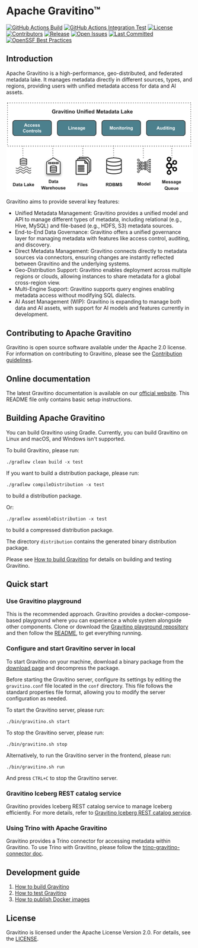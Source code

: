 <!--
  Licensed to the Apache Software Foundation (ASF) under one
  or more contributor license agreements.  See the NOTICE file
  distributed with this work for additional information
  regarding copyright ownership.  The ASF licenses this file
  to you under the Apache License, Version 2.0 (the
  "License"); you may not use this file except in compliance
  with the License.  You may obtain a copy of the License at

   http://www.apache.org/licenses/LICENSE-2.0

  Unless required by applicable law or agreed to in writing,
  software distributed under the License is distributed on an
  "AS IS" BASIS, WITHOUT WARRANTIES OR CONDITIONS OF ANY
  KIND, either express or implied.  See the License for the
  specific language governing permissions and limitations
  under the License.
-->

# Apache Gravitino™ 

[![GitHub Actions Build](https://github.com/apache/gravitino/actions/workflows/build.yml/badge.svg)](https://github.com/apache/gravitino/actions/workflows/build.yml)
[![GitHub Actions Integration Test](https://github.com/apache/gravitino/actions/workflows/integration-test.yml/badge.svg)](https://github.com/apache/gravitino/actions/workflows/integration-test.yml)
[![License](https://img.shields.io/github/license/apache/gravitino)](https://github.com/apache/gravitino/blob/main/LICENSE)
[![Contributors](https://img.shields.io/github/contributors/apache/gravitino)](https://github.com/apache/gravitino/graphs/contributors)
[![Release](https://img.shields.io/github/v/release/apache/gravitino)](https://github.com/apache/gravitino/releases)
[![Open Issues](https://img.shields.io/github/issues-raw/apache/gravitino)](https://github.com/apache/gravitino/issues)
[![Last Committed](https://img.shields.io/github/last-commit/apache/gravitino)](https://github.com/apache/gravitino/commits/main/)
[![OpenSSF Best Practices](https://www.bestpractices.dev/projects/8358/badge)](https://www.bestpractices.dev/projects/8358)

## Introduction

Apache Gravitino is a high-performance, geo-distributed, and federated metadata lake. It manages metadata directly in different sources, types, and regions, providing users with unified metadata access for data and AI assets.

![Gravitino Architecture](docs/assets/gravitino-architecture.png)

Gravitino aims to provide several key features:
* Unified Metadata Management: Gravitino provides a unified model and API to manage different types of metadata, including relational (e.g., Hive, MySQL) and file-based (e.g., HDFS, S3) metadata sources.
* End-to-End Data Governance: Gravitino offers a unified governance layer for managing metadata with features like access control, auditing, and discovery.
* Direct Metadata Management: Gravitino connects directly to metadata sources via connectors, ensuring changes are instantly reflected between Gravitino and the underlying systems.
* Geo-Distribution Support: Gravitino enables deployment across multiple regions or clouds, allowing instances to share metadata for a global cross-region view.
* Multi-Engine Support: Gravitino supports query engines enabling metadata access without modifying SQL dialects.
* AI Asset Management (WIP): Gravitino is expanding to manage both data and AI assets, with support for AI models and features currently in development.

## Contributing to Apache Gravitino

Gravitino is open source software available under the Apache 2.0 license. For information on contributing to Gravitino, please see the [Contribution guidelines](https://gravitino.apache.org/contrib/).

## Online documentation

The latest Gravitino documentation is available on our [official website](https://gravitino.apache.org/docs/latest/). This README file only contains basic setup instructions.

## Building Apache Gravitino

You can build Gravitino using Gradle. Currently, you can build Gravitino on Linux and macOS, and Windows isn't supported.

To build Gravitino, please run:

```shell
./gradlew clean build -x test
```

If you want to build a distribution package, please run:

```shell
./gradlew compileDistribution -x test
```

to build a distribution package.

Or:

```shell
./gradlew assembleDistribution -x test
```

to build a compressed distribution package.

The directory `distribution` contains the generated binary distribution package.

Please see [How to build Gravitino](https://gravitino.apache.org/docs/latest/how-to-build/) for details on building and testing Gravitino.

## Quick start

### Use Gravitino playground

This is the recommended approach. Gravitino provides a docker-compose-based playground where you can experience a whole system alongside other components. Clone or download the [Gravitino playground repository](https://github.com/apache/gravitino-playground) and then follow the [README](https://github.com/apache/gravitino-playground/blob/main/README.md), to get everything running.

### Configure and start Gravitino server in local

To start Gravitino on your machine, download a binary package from the [download page](https://gravitino.apache.org/downloads) and decompress the package.

Before starting the Gravitino server, configure its settings by editing the `gravitino.conf` file located in the `conf` directory. This file follows the standard properties file format, allowing you to modify the server configuration as needed.

To start the Gravitino server, please run:

```shell
./bin/gravitino.sh start
```

To stop the Gravitino server, please run:

```shell
./bin/gravitino.sh stop
```

Alternatively, to run the Gravitino server in the frontend, please run:

```shell
./bin/gravitino.sh run
```

And press `CTRL+C` to stop the Gravitino server.

### Gravitino Iceberg REST catalog service

Gravitino provides Iceberg REST catalog service to manage Iceberg efficiently. For more details, refer to [Gravitino Iceberg REST catalog service](https://gravitino.apache.org/docs/latest/iceberg-rest-service/).

### Using Trino with Apache Gravitino

Gravitino provides a Trino connector for accessing metadata within Gravitino. To use Trino with Gravitino, please follow the [trino-gravitino-connector doc](https://gravitino.apache.org/docs/latest/trino-connector/index/).

## Development guide

1. [How to build Gravitino](https://gravitino.apache.org/docs/latest/how-to-build/)
2. [How to test Gravitino](https://gravitino.apache.org/docs/latest/how-to-test/)
3. [How to publish Docker images](https://gravitino.apache.org/docs/latest/publish-docker-images)

## License

Gravitino is licensed under the Apache License Version 2.0. For details, see the [LICENSE](LICENSE).
